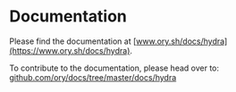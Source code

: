 # Documentation

Please find the documentation at
[www.ory.sh/docs/hydra](https://www.ory.sh/docs/hydra).

To contribute to the documentation, please head over to:
[github.com/ory/docs/tree/master/docs/hydra](https://github.com/ory/docs/tree/master/docs/hydra)
